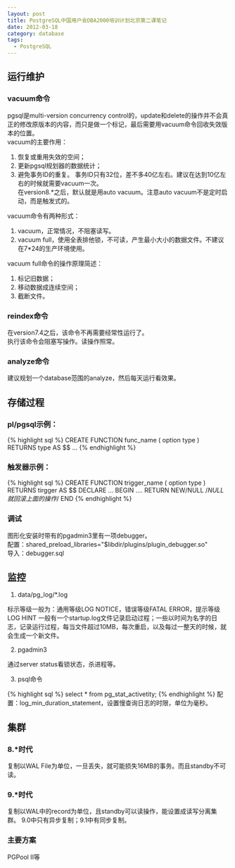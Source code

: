 ```yaml
---
layout: post
title: PostgreSQL中国用户会DBA2000培训计划北京第二课笔记
date: 2012-03-18
category: database
tags:
  - PostgreSQL
---
```


## 运行维护

### vacuum命令

pgsql是multi-version concurrency control的，update和delete的操作并不会真正的修改原版本的内容，而只是做一个标记，最后需要用vacuum命令回收失效版本的位置。  
vacuum的主要作用：
1. 恢复或重用失效的空间；
2. 更新pgsql规划器的数据统计；
3. 避免事务ID的重复。
事务ID只有32位，差不多40亿左右。建议在达到10亿左右的时候就需要vacuum一次。  
在version8.*之后，默认就是用auto vacuum。注意auto vacuum不是定时启动，而是触发式的。

vacuum命令有两种形式：
1. vacuum，正常情况，不阻塞读写。
2. vacuum full，使用全表排他锁，不可读，产生最小大小的数据文件。不建议在7*24的生产环境使用。

vacuum full命令的操作原理简述：
1. 标记旧数据；
2. 移动数据成连续空间；
3. 截断文件。

### reindex命令

在version7.4之后，该命令不再需要经常性运行了。  
执行该命令会阻塞写操作。读操作照常。

### analyze命令

建议规划一个database范围的analyze，然后每天运行看效果。

## 存储过程

### pl/pgsql示例：

{% highlight sql %}
CREATE FUNCTION func_name ( option type ) RETURNS
    type AS $$
    ...
{% endhighlight %}

### 触发器示例：

{% highlight sql %}
CREATE FUNCTION trigger_name ( option type ) RETURNS
    tirgger AS $$
DECLARE ...
BEGIN
    ....
    RETURN NEW/NULL /*NULL就回滚上面的操作*/
END
{% endhighlight %}

### 调试

图形化安装时带有的pgadmin3里有一项debugger。  
配置：shared_preload_libraries="$libdir/plugins/plugin_debugger.so"  
导入：debugger.sql

## 监控

1. data/pg_log/*.log

标示等级一般为：通用等级LOG NOTICE，错误等级FATAL ERROR，提示等级LOG HINT
一般有一个startup.log文件记录启动过程；一些以时间为名字的日志，记录运行过程，每当文件超过10MB，每次重启，以及每过一整天的时候，就会生成一个新文件。

2. pgadmin3

通过server status看锁状态，杀进程等。

3. psql命令

{% highlight sql %}
select * from pg_stat_activetity;
{% endhighlight %}
配置：log_min_duration_statement，设置慢查询日志的时限，单位为毫秒。

## 集群

### 8.*时代

复制以WAL File为单位，一旦丢失，就可能损失16MB的事务。而且standby不可读。

### 9.*时代

复制以WAL中的record为单位，且standby可以读操作，能设置成读写分离集群。
9.0中只有异步复制；9.1中有同步复制。

### 主要方案

PGPool II等

